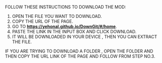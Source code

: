 FOLLOW THESE INSTRUCTIONS TO DOWNLOAD THE MOD:

1. OPEN THE FILE YOU WANT TO DOWNLOAD.
2. COPY THE URL OF THE PAGE.
3. GO TO **https://yehonal.github.io/DownGit/#/home**.
4. PASTE THE LINK IN THE INPUT BOX AND CLICK DOWNLOAD.
5. IT WILL BE DOWNLOADED IN YOUR DEVICE , THEN YOU CAN EXTRACT THE FILE.

IF YOU ARE TRYING TO DOWNLOAD A FOLDER , OPEN THE FOLDER AND THEN COPY THE URL LINK OF THE PAGE AND FOLLOW FROM STEP NO.3.
